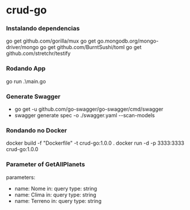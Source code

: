 # crud-go

### Instalando dependencias
go get github.com/gorilla/mux
go get go.mongodb.org/mongo-driver/mongo
go get github.com/BurntSushi/toml
go get github.com/stretchr/testify

### Rodando App
go run .\main.go

### Generate Swagger
* go get -u github.com/go-swagger/go-swagger/cmd/swagger
* swagger generate spec -o ./swagger.yaml --scan-models

### Rondando no Docker
docker build -f "Dockerfile" -t crud-go:1.0.0 .
docker run -d -p 3333:3333 crud-go:1.0.0

### Parameter of GetAllPlanets
parameters:
  - name: Nome
    in: query
    type: string
  - name: Clima
    in: query
    type: string
  - name: Terreno
    in: query
    type: string